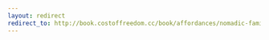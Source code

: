 ```yaml
---
layout: redirect
redirect_to: http://book.costoffreedom.cc/book/affordances/nomadic-family.html
---
```

